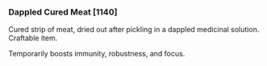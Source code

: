 ### Dappled Cured Meat [1140]

Cured strip of meat, dried out after pickling in a dappled medicinal solution. Craftable item.

Temporarily boosts immunity, robustness, and focus.